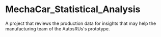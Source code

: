 # MechaCar_Statistical_Analysis
A project that reviews the production data for insights that may help the manufacturing team of the AutosRUs's prototype.
